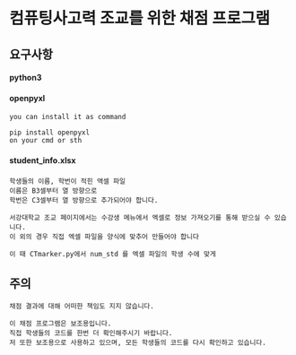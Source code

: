 # 컴퓨팅사고력 조교를 위한 채점 프로그램

## 요구사항

#### python3
#### openpyxl
```
you can install it as command

pip install openpyxl
on your cmd or sth

```
#### student_info.xlsx
``` 
학생들의 이름, 학번이 적힌 액셀 파일
이름은 B3셀부터 열 방향으로
학번은 C3셀부터 열 방향으로 추가되어야 합니다.

서강대학교 조교 페이지에서는 수강생 메뉴에서 엑셀로 정보 가져오기를 통해 받으실 수 있습니다.
이 외의 경우 직접 엑셀 파일을 양식에 맞추어 만들어야 합니다

이 때 CTmarker.py에서 num_std 를 엑셀 파일의 학생 수에 맞게 
```

## 주의
```
채점 결과에 대해 어떠한 책임도 지지 않습니다.

이 채점 프로그램은 보조용입니다.
직접 학생들의 코드를 한번 더 확인해주시기 바랍니다.
저 또한 보조용으로 사용하고 있으며, 모든 학생들의 코드를 다시 확인하고 있습니다.
```

